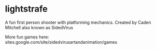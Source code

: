 # lightstrafe
A fun first person shooter with platforming mechanics.
Created by Caden Mitchell also known as SidedVirus

More fun games here: sites.google.com/site/sidedvirusartandanimation/games
